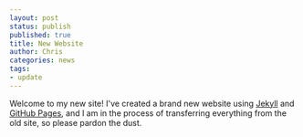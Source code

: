 ```yaml
---
layout: post
status: publish
published: true
title: New Website
author: Chris
categories: news
tags:
- update
---
```

Welcome to my new site! I've created a brand new website using [Jekyll](http://jekyllrb.com/) and [GitHub Pages](https://pages.github.com/), and I am in the process of transferring everything from the old site, so please pardon the dust.
